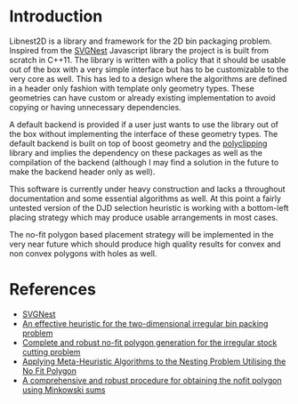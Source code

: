 # Introduction

Libnest2D is a library and framework for the 2D bin packaging problem. 
Inspired from the [SVGNest](svgnest.com) Javascript library the project is is 
built from scratch in C++11. The library is written with a policy that it should
be usable out of the box with a very simple interface but has to be customizable
to the very core as well. This has led to a design where the algorithms are 
defined in a header only fashion with template only geometry types. These 
geometries can have custom or already existing implementation to avoid copying 
or having unnecessary dependencies.

A default backend is provided if a user just wants to use the library out of the
box without implementing the interface of these geometry types. The default 
backend is built on top of boost geometry and the 
[polyclipping](http://www.angusj.com/delphi/clipper.php) library and implies the
dependency on these packages as well as the compilation of the backend (although
I may find a solution in the future to make the backend header only as well).

This software is currently under heavy construction and lacks a throughout 
documentation and some essential algorithms as well. At this point a fairly 
untested version of the DJD selection heuristic is working with a bottom-left 
placing strategy which may produce usable arrangements in most cases. 

The no-fit polygon based placement strategy will be implemented in the very near
future which should produce high quality results for convex and non convex 
polygons with holes as well.  

# References
- [SVGNest](https://github.com/Jack000/SVGnest)
- [An effective heuristic for the two-dimensional irregular
bin packing problem](http://www.cs.stir.ac.uk/~goc/papers/EffectiveHueristic2DAOR2013.pdf)
- [Complete and robust no-fit polygon generation for the irregular stock cutting problem](https://www.sciencedirect.com/science/article/abs/pii/S0377221706001639)
- [Applying Meta-Heuristic Algorithms to the Nesting
Problem Utilising the No Fit Polygon](http://www.graham-kendall.com/papers/k2001.pdf)
- [A comprehensive and robust procedure for obtaining the nofit polygon
using Minkowski sums](https://www.sciencedirect.com/science/article/pii/S0305054806000669)